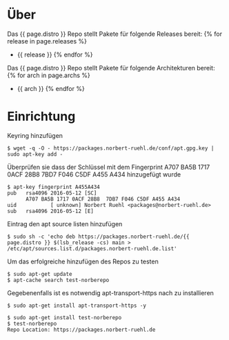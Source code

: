 # Über 
Das {{ page.distro }} Repo stellt Pakete für folgende Releases bereit:
{% for release in page.releases %}
 * {{ release }}
{% endfor %}

Das {{ page.distro }} Repo stellt Pakete für folgende Architekturen bereit:
{% for arch in page.archs %}
 * {{ arch }}
{% endfor %}

# Einrichtung

Keyring hinzufügen
```
$ wget -q -O - https://packages.norbert-ruehl.de/conf/apt.gpg.key | sudo apt-key add -
```
Überprüfen sie dass der Schlüssel mit dem Fingerprint A707 BA5B 1717 0ACF 28B8 7BD7 F046 C5DF A455 A434 hinzugefügt wurde
```
$ apt-key fingerprint A455A434
pub   rsa4096 2016-05-12 [SC]
      A707 BA5B 1717 0ACF 28B8  7DB7 F046 C5DF A455 A434
uid           [ unknown] Norbert Ruehl <packages@norbert-ruehl.de>
sub   rsa4096 2016-05-12 [E]
```



Eintrag den apt source listen hinzufügen
```
$ sudo sh -c 'echo deb https://packages.norbert-ruehl.de/{{ page.distro }} $(lsb_release -cs) main > /etc/apt/sources.list.d/packages.norbert-ruehl.de.list'
```

Um das erfolgreiche hinzufügen des Repos zu testen
```
$ sudo apt-get update
$ apt-cache search test-norberepo
```

Gegebenenfalls ist es notwendig apt-transport-https nach zu installieren
```
$ sudo apt-get install apt-transport-https -y
```


```
$ sudo apt-get install test-norberepo 
$ test-norberepo
Repo Location: https://packages.norbert-ruehl.de
```

